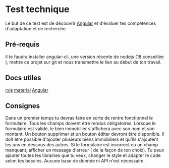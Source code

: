 # Test technique

Le but de ce test est de découvrir  [Angular](https://angular.io/docs) et d'évaluer tes compétences d'adaptation et de recherche.


## Pré-requis

Il te faudra installer angular-cli, une version récente de nodejs (18 conseillée ), mettre ce projet sur git et nous transmettre le lien au début de ton travail.

## Docs utiles

[rxjs](https://rxjs.dev/)
[material](https://material.angular.io/)
 [Angular](https://angular.io/docs) 

## Consignes

Dans un premier temps tu devras faire en sorte de rentre fonctionnel le formulaire. Tous les champs doivent être rendus obligatoires.
Lorsque le formulaire est validé, le bien immobilier s'affichera avec son nom et son montant. Un bouton supprimer et un bouton éditer devront être disponible.
Il doit être possible d'ajouter plusieurs biens immobiliers et qu'ils s'ajoutent les uns en dessous des autres.
Si le formulaire est incorrect ou un champ manquant, afficher un message d'erreur ( de la façon de ton choix).
Tu peux ajouter toutes les librairies que tu veux, changer le style et adapter le code selon tes besoins.
Aucune base de donnée ni API n'est nécessaire.





